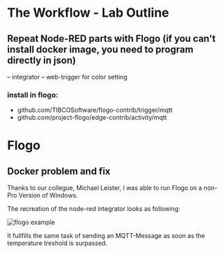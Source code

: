 # The Workflow - Lab Outline
## Repeat Node-RED parts with Flogo (if you can't install docker image, you need to program directly in json)
 – integrator
 – web-trigger for color setting
### install in flogo:
 - github.com/TIBCOSoftware/flogo-contrib/trigger/mqtt
 - github.com/project-flogo/edge-contrib/activity/mqtt
 
# Flogo

## Docker problem and fix
Thanks to our collegue, Michael Leister, I was able to run Flogo on a non-Pro Version of Windows.

The recreation of the node-red integrator looks as following:
 
![](https://github.com/pasci199601815/IoTMadlmayrNigl/tree/master/Lab-Exercises/Lab05/iotflogo.png "flogo example")

It fullfills the same task of sending an MQTT-Message as soon as the temperature treshold is surpassed.
